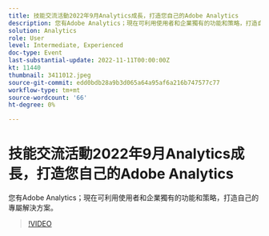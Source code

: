 ```yaml
---
title: 技能交流活動2022年9月Analytics成長，打造您自己的Adobe Analytics
description: 您有Adobe Analytics；現在可利用使用者和企業獨有的功能和策略，打造自己的專屬解決方案。
solution: Analytics
role: User
level: Intermediate, Experienced
doc-type: Event
last-substantial-update: 2022-11-11T00:00:00Z
kt: 11440
thumbnail: 3411012.jpeg
source-git-commit: edd0bdb28a9b3d065a64a95af6a216b747577c77
workflow-type: tm+mt
source-wordcount: '66'
ht-degree: 0%

---
```


# 技能交流活動2022年9月Analytics成長，打造您自己的Adobe Analytics

您有Adobe Analytics；現在可利用使用者和企業獨有的功能和策略，打造自己的專屬解決方案。

>[!VIDEO](https://video.tv.adobe.com/v/3411012/?quality=12&learn=on)
